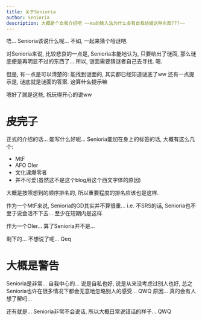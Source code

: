 ```yaml
---
title: 关于Senioria
author: Senioria
description: 大概是个自我介绍吧 ~~ms的输入法为什么会有自我结婚这种东西???~~
---
```


唔... Senioria该说什么呢... 不如, 一起来猜个哑谜吧.

对Senioria来说, 比较悲哀的一点是,
Senioria本能地认为, 只要给出了谜面, 那么谜底便是再明显不过的东西了...
所以, 谜面需要猜谜者自己去寻找. 嗯.

但是, 有一点是可以清楚的: 能找到谜面的, 其实都已经知道谜底了ww
还有一点提示是, 谜底就是谜面的答案. ~~这算什么提示嘛~~

嗯好了就是这些, 祝玩得开心的说ww

# ~~皮完了~~

正式的介绍的话... 能写什么好呢...
Senioria能加在身上的标签的话, 大概有这么几个:

- MtF
- AFO OIer
- 文化课爆零者
- 并不可爱(虽然这不是这个blog用这个西文字体的原因)

大概是按照想到的顺序排名的, 所以重要程度的排名应该也是这样.

作为一个MtF来说, Senioria的GD其实并不算很重...
i.e. 不SRS的话, Senioria也不至于说会活不下去...
至少在短期内是这样.

作为一个OIer... 算了Senioria并不是...

剩下的... 不想说了呢... Qeq

# 大概是警告

Senioria是非常... 自我中心的...
说是自私也好, 说是从来没考虑过别人也好, 总之Senioria也许在很多情况下都会无意地忽略别人的感受... QWQ
原因... 真的会有人想了解吗...

还有就是... Senioria非常不会说话, 所以大概日常说错话的样子... QWQ

